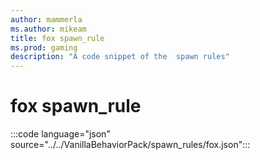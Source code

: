 ```yaml
---
author: mammerla
ms.author: mikeam
title: fox spawn_rule
ms.prod: gaming
description: "A code snippet of the  spawn rules"
---
```


# fox spawn_rule

:::code language="json" source="../../VanillaBehaviorPack/spawn_rules/fox.json":::
